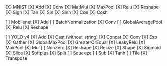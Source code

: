 [X] MNIST
[X] Add
[X] Conv
[X] MatMul
[X] MaxPool
[X] Relu
[X] Reshape
[X] Sign
[X] Tan
[X] Sin
[X] Sinh
[X] Cos
[X] Cosh

[ ] Mobilenet
[X] Add
[ ] BatchNormalization
[X] Conv
[ ] GlobalAveragePool
[X] Relu
[X] Reshape

[ ] YOLO v4
[X] Add
[X] Cast (without string)
[X] Concat
[X] Conv
[X] Exp
[X] Gather
[X] GlobalMaxPool
[X] GreaterOrEqual
[X] LeakyRelu
[X] MaxPool
[X] Mul
[ ] NonZero
[X] Reshape
[X] Resize
[X] Shape
[X] Sigmoid
[X] Slice
[X] Softplus
[X] Split
[ ] Squeeze
[ ] Sub
[X] Tanh
[ ] Tile
[X] Transpose
